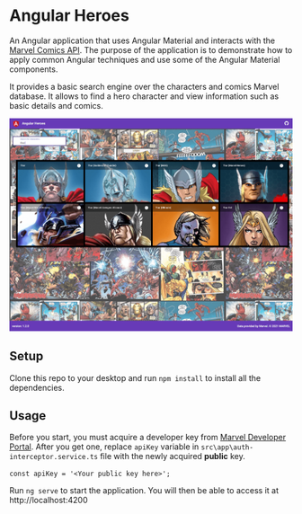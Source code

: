 # Angular Heroes

An Angular application that uses Angular Material and interacts with the [Marvel Comics API](https://developer.marvel.com/documentation/getting_started). The purpose of the application is to demonstrate how to apply common Angular techniques and use some of the Angular Material components.

It provides a basic search engine over the characters and comics Marvel database. It allows to find a hero character and view information such as basic details and comics.

<img src="https://github.com/bampakoa/angular-heroes/blob/master/preview.png?raw=true" alt="Preview">

## Setup

Clone this repo to your desktop and run `npm install` to install all the dependencies.

## Usage

Before you start, you must acquire a developer key from [Marvel Developer Portal](https://developer.marvel.com/). After you get one, 
replace `apiKey` variable in `src\app\auth-interceptor.service.ts` file with the newly acquired **public** key.

```
const apiKey = '<Your public key here>';
```

Run `ng serve` to start the application. You will then be able to access it at http://localhost:4200
